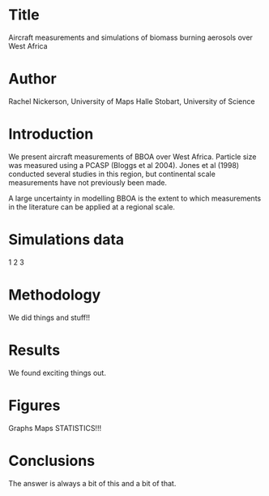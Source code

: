 # Title
Aircraft measurements and simulations of biomass burning aerosols over West Africa

# Author
Rachel Nickerson, University of Maps
Halle Stobart, University of Science

# Introduction
We present aircraft measurements of BBOA over West Africa. 
Particle size was measured using a PCASP (Bloggs et al 2004).
Jones et al (1998) conducted several studies in this region, but continental scale measurements have not previously been made.

A large uncertainty in modelling BBOA is the extent to which 
measurements in the literature can be applied at a regional scale.

# Simulations data
1
2
3

# Methodology
We did things and stuff!!

# Results
We found exciting things out. 

# Figures
Graphs
Maps
STATISTICS!!!

# Conclusions
The answer is always a bit of this and a bit of that.

